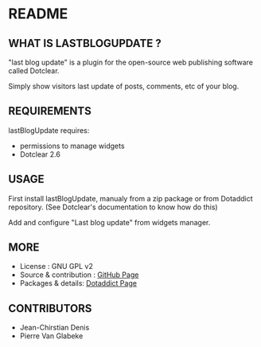 # README

## WHAT IS LASTBLOGUPDATE ?

"last blog update" is a plugin for the open-source 
web publishing software called Dotclear.

Simply show visitors last update of posts, comments, etc of your blog.

## REQUIREMENTS

 lastBlogUpdate requires: 

  * permissions to manage widgets
  * Dotclear 2.6

## USAGE

First install lastBlogUpdate, manualy from a zip package or from 
Dotaddict repository. (See Dotclear's documentation to know how do this)

Add and configure "Last blog update" from widgets manager.

## MORE

 * License : GNU GPL v2
 * Source & contribution : [GitHub Page](https://github.com/JcDenis/lastBlogUpdate)
 * Packages & details:  [Dotaddict Page](https://plugins.dotaddict.org/dc2/details/lastBlogUpdate)

## CONTRIBUTORS

 * Jean-Chirstian Denis
 * Pierre Van Glabeke